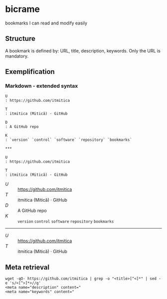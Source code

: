 # bicrame
bookmarks I can read and modify easily

## Structure
A bookmark is defined by: URL, title, description, keywords. Only the URL is mandatory.

## Exemplification
### Markdown - extended syntax

```
U
: https://github.com/itmitica

T
: itmitica (Mitică) · GitHub

D
: A GitHub repo

K
: `version` `control` `software` `repository` `bookmarks`

***

U
: https://github.com/itmitica

T
: itmitica (Mitică) · GitHub
```

<dl>
<dt><em>U</em></dt>
<dd><a href="https://github.com/itmitica">https://github.com/itmitica</a></dd>
<dt><em>T</em></dt>
<dd>itmitica (Mitică) · GitHub</dd>
<dt><em>D</em></dt>
<dd>A GitHub repo</dd>
<dt><em>K</em></dt>
<dd><code>version</code> <code>control</code> <code>software</code> <code>repository</code> <code>bookmarks</code></dd>
</dl>
<hr>
<dl>
<dt><em>U</em></dt>
<dd><a href="https://github.com/itmitica">https://github.com/itmitica</a></dd>
<dt><em>T</em></dt>
<dd>itmitica (Mitică) · GitHub</dd>
</dl>

## Meta retrieval

```
wget -qO- https://github.com/itmitica | grep -o "<title>[^<]*" | sed -e 's/<[^>]*>//g'
<meta name="description" content="
<meta name="keywords" content="
```
